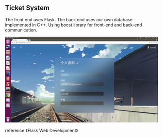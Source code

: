 ## Ticket System

The front end uses Flask.
The back end uses our own database implemented in C++.
Using boost library for front-end and back-end communication.

![User](https://github.com/zzzzzfy/TrainTicketSystem/blob/master/user.jpg)

reference:《Flask Web Development》
